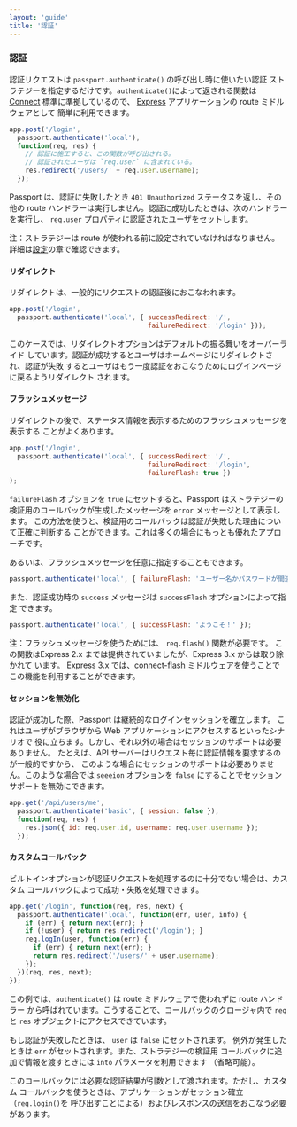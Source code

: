 ```yaml
---
layout: 'guide'
title: '認証'
---
```


### 認証

認証リクエストは `passport.authenticate()` の呼び出し時に使いたい認証
ストラテジーを指定するだけです。`authenticate()`によって返される関数は
[Connect](http://www.senchalabs.org/connect/) 標準に準拠しているので、
[Express](http://expressjs.com/) アプリケーションの route ミドルウェアとして
簡単に利用できます。

```javascript
app.post('/login',
  passport.authenticate('local'),
  function(req, res) {
	// 認証に施工すると、この関数が呼び出される。
	// 認証されたユーザは `req.user` に含まれている。
    res.redirect('/users/' + req.user.username);
  });
```

Passport は、認証に失敗したとき `401 Unauthorized` ステータスを返し、その他の
route ハンドラーは実行しません。認証に成功したときは、次のハンドラーを実行し、
`req.user` プロパティに認証されたユーザをセットします。

注：ストラテジーは route が使われる前に設定されていなければなりません。
詳細は[設定](/guide/configure/)の章で確認できます。

#### リダイレクト

リダイレクトは、一般的にリクエストの認証後におこなわれます。

```javascript
app.post('/login',
  passport.authenticate('local', { successRedirect: '/',
                                   failureRedirect: '/login' }));
```

このケースでは、リダイレクトオプションはデフォルトの振る舞いをオーバーライド
しています。認証が成功するとユーザはホームページにリダイレクトされ、認証が失敗
するとユーザはもう一度認証をおこなうためにログインページに戻るようリダイレクト
されます。

#### フラッシュメッセージ

リダイレクトの後で、ステータス情報を表示するためのフラッシュメッセージを表示する
ことがよくあります。

```javascript
app.post('/login',
  passport.authenticate('local', { successRedirect: '/',
                                   failureRedirect: '/login',
                                   failureFlash: true })
);
```

`failureFlash` オプションを `true` にセットすると、Passport はストラテジーの
検証用のコールバックが生成したメッセージを `error` メッセージとして表示します。
この方法を使うと、検証用のコールバックは認証が失敗した理由について正確に判断する
ことができます。これは多くの場合にもっとも優れたアプローチです。

あるいは、フラッシュメッセージを任意に指定することもできます。

```javascript
passport.authenticate('local', { failureFlash: 'ユーザー名かパスワードが間違っています。' });
```

また、認証成功時の `success` メッセージは `successFlash` オプションによって指定
できます。

```javascript
passport.authenticate('local', { successFlash: 'ようこそ！' });
```

注：フラッシュメッセージを使うためには、 `req.flash()` 関数が必要です。
この関数はExpress 2.x までは提供されていましたが、Express 3.x からは取り除かれて
います。
Express 3.x では、[connect-flash](https://github.com/jaredhanson/connect-flash)
ミドルウェアを使うことでこの機能を利用することができます。

#### セッションを無効化

認証が成功した際、Passport は継続的なログインセッションを確立します。
これはユーザがブラウザから Web アプリケーションにアクセスするといったシナリオで
役に立ちます。しかし、それ以外の場合はセッションのサポートは必要ありません。
たとえば、API サーバーはリクエスト毎に認証情報を要求するのが一般的ですから、
このような場合にセッションのサポートは必要ありません。このような場合では
`seeeion` オプションを `false` にすることでセッションサポートを無効にできます。

```javascript
app.get('/api/users/me',
  passport.authenticate('basic', { session: false }),
  function(req, res) {
    res.json({ id: req.user.id, username: req.user.username });
  });
```

#### カスタムコールバック

ビルトインオプションが認証リクエストを処理するのに十分でない場合は、カスタム
コールバックによって成功・失敗を処理できます。

```javascript
app.get('/login', function(req, res, next) {
  passport.authenticate('local', function(err, user, info) {
    if (err) { return next(err); }
    if (!user) { return res.redirect('/login'); }
    req.logIn(user, function(err) {
      if (err) { return next(err); }
      return res.redirect('/users/' + user.username);
    });
  })(req, res, next);
});
```

この例では、`authenticate()` は route ミドルウェアで使われずに route ハンドラー
から呼ばれています。こうすることで、コールバックのクロージャ内で `req` と `res`
オブジェクトにアクセスできています。

もし認証が失敗したときは、 `user` は `false` にセットされます。
例外が発生したときは `err` がセットされます。また、ストラテジーの検証用
コールバックに追加で情報を渡すときには `into` パラメータを利用できます
（省略可能）。

このコールバックには必要な認証結果が引数として渡されます。ただし、カスタム
コールバックを使うときは、アプリケーションがセッション確立（`req.login()`を
呼び出すことによる）およびレスポンスの送信をおこなう必要があります。
